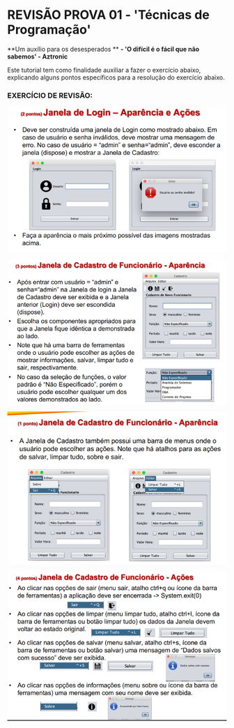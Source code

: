 # REVISÃO PROVA 01 - 'Técnicas de Programação' 

**Um auxílio para os desesperados **
**- 'O difícil é o fácil que não sabemos' - Aztronic**

Este tutorial tem como finalidade auxiliar a fazer o exercício abaixo, explicando alguns pontos específicos para a resolução do exercício abaixo.

### EXERCÍCIO DE REVISÃO:

![Exercicio01](img/Exercicio%2001.png?raw=true)

![Exercicio02](img/Exercicio%2002.png?raw=true)

![Exercicio03](img/Exercicio%2003.png?raw=true)

![Exercicio04](img/Exercicio%2004.png?raw=true)
